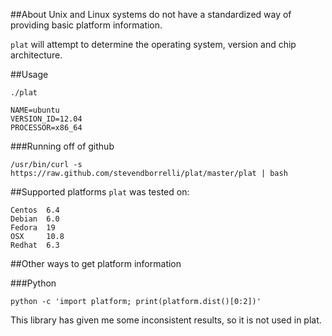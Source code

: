 ##About 
Unix and Linux systems do not have a standardized way of providing basic platform information.

`plat` will attempt to determine the operating system, version and chip architecture. 

##Usage

```
./plat

NAME=ubuntu
VERSION_ID=12.04
PROCESSOR=x86_64

```

###Running off of github 

```/usr/bin/curl -s https://raw.github.com/stevendborrelli/plat/master/plat | bash```

##Supported platforms
`plat` was tested on:

```
Centos  6.4
Debian  6.0
Fedora  19 
OSX     10.8
Redhat  6.3
```

##Other ways to get platform information

###Python

```python -c 'import platform; print(platform.dist()[0:2])'```

This library has given me some inconsistent results, so it is not used in plat. 
